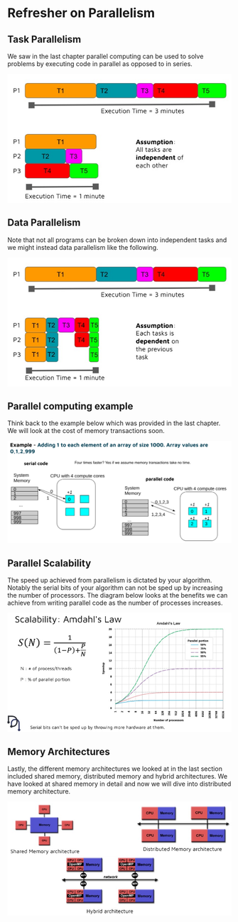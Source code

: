 # Refresher on Parallelism

## Task Parallelism

We saw in the last chapter parallel computing can be used to solve problems by executing code in parallel as opposed to in series.

![Task parallelism](../imgs/task_parallelism.jpg)

## Data Parallelism

Note that not all programs can be broken down into independent tasks and we might instead data parallelism like the following.

![Data parallelism](../imgs/data_parallelism.jpg)

## Parallel computing example

Think back to the example below which was provided in the last chapter. We will look at the cost of memory transactions soon.

![Parallel computing example](../imgs/parallel_computing_arrays_eg.png)

## Parallel Scalability

The speed up achieved from parallelism is dictated by your algorithm. Notably the serial bits of your algorithm can not be sped up by increasing the number of processors. The diagram below looks at the benefits we can achieve from writing parallel code as the number of processes increases.

![Parallel scalability](../imgs/parallel_scalability.jpg)

## Memory Architectures

Lastly, the different memory architectures we looked at in the last section included shared memory, distributed memory and hybrid architectures. We have looked at shared memory in detail and now we will dive into distributed memory architecture.

![Memory architectures](../imgs/memory_architectures.jpg)
